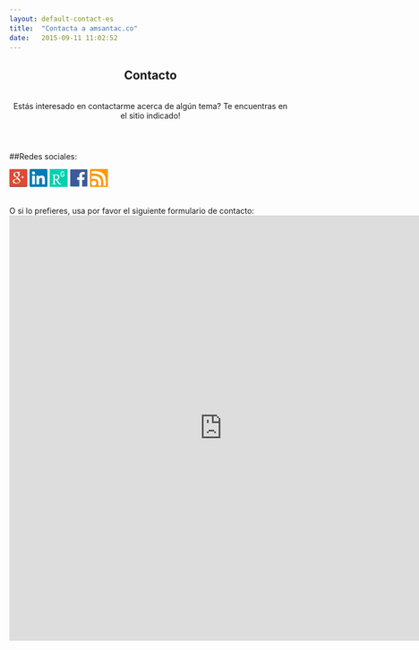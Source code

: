 ```yaml
---
layout: default-contact-es
title:  "Contacta a amsantac.co"
date:   2015-09-11 11:02:52
---
```

<header>
<h2>Contacto</h2>
<br>
<span class="byline">Estás interesado en contactarme acerca de algún tema? Te encuentras en el sitio indicado!</span>
</header>

##Redes sociales:
<br>

[![google+]][g+_profile]  <a href="https://www.linkedin.com/in/amsantac"><img src="/images/static/linkedin.png" title="LinkedIn" style="height:32px"></a> <a href="http://www.researchgate.net/profile/Ali_Santacruz"><img src="/images/static/rg-icon-180x180.png" title="ResearchGate" style="height:32px"></a> <a href="https://www.facebook.com/amsantac"><img src="/images/static/F_icon.png" title="Facebook" style="height:32px"></a>  <a href="/feed.es.xml"><img src="/images/static/rss.jpg" title="RSS" style="height:32px"></a>

<br>
O si lo prefieres, usa por favor el siguiente formulario de contacto:

<iframe src="https://docs.google.com/forms/d/1RNPqF--8QXPDAdgQDQms5tj4ttZFAj1ceMBiUsPdCF0/viewform?embedded=true" width="760" height="760" frameborder="0" marginheight="0" marginwidth="0">Loading...</iframe>

[google+]: /images/static/g+32.png "Google+"
[g+_profile]: https://plus.google.com/u/0/117898713832632782598/
[facebook]: /images/static/f_icon.png "Facebook"
[face_profile]: https://www.facebook.com/amsantac